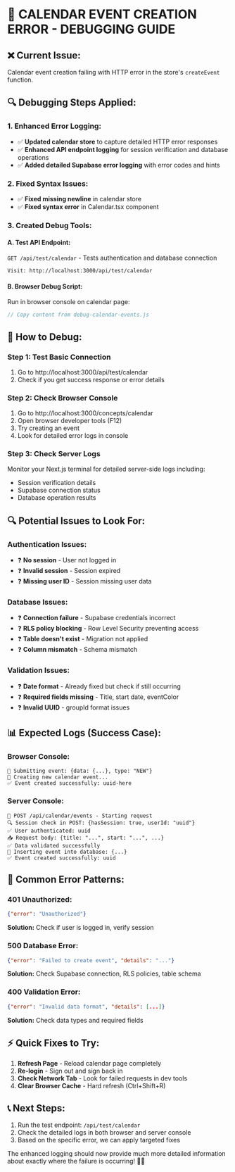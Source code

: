 # 🐛 **CALENDAR EVENT CREATION ERROR - DEBUGGING GUIDE**

## ❌ **Current Issue:**
Calendar event creation failing with HTTP error in the store's `createEvent` function.

## 🔍 **Debugging Steps Applied:**

### **1. Enhanced Error Logging:**
- ✅ **Updated calendar store** to capture detailed HTTP error responses
- ✅ **Enhanced API endpoint logging** for session verification and database operations
- ✅ **Added detailed Supabase error logging** with error codes and hints

### **2. Fixed Syntax Issues:**
- ✅ **Fixed missing newline** in calendar store
- ✅ **Fixed syntax error** in Calendar.tsx component

### **3. Created Debug Tools:**

#### **A. Test API Endpoint:**
`GET /api/test/calendar` - Tests authentication and database connection
```
Visit: http://localhost:3000/api/test/calendar
```

#### **B. Browser Debug Script:**
Run in browser console on calendar page:
```javascript
// Copy content from debug-calendar-events.js
```

## 🧪 **How to Debug:**

### **Step 1: Test Basic Connection**
1. Go to http://localhost:3000/api/test/calendar
2. Check if you get success response or error details

### **Step 2: Check Browser Console**
1. Go to http://localhost:3000/concepts/calendar
2. Open browser developer tools (F12)
3. Try creating an event
4. Look for detailed error logs in console

### **Step 3: Check Server Logs**
Monitor your Next.js terminal for detailed server-side logs including:
- Session verification details
- Supabase connection status  
- Database operation results

## 🔍 **Potential Issues to Look For:**

### **Authentication Issues:**
- ❓ **No session** - User not logged in
- ❓ **Invalid session** - Session expired
- ❓ **Missing user ID** - Session missing user data

### **Database Issues:**
- ❓ **Connection failure** - Supabase credentials incorrect
- ❓ **RLS policy blocking** - Row Level Security preventing access
- ❓ **Table doesn't exist** - Migration not applied
- ❓ **Column mismatch** - Schema mismatch

### **Validation Issues:**
- ❓ **Date format** - Already fixed but check if still occurring
- ❓ **Required fields missing** - Title, start date, eventColor
- ❓ **Invalid UUID** - groupId format issues

## 📊 **Expected Logs (Success Case):**

### **Browser Console:**
```
🔄 Submitting event: {data: {...}, type: "NEW"}
🔄 Creating new calendar event...
✅ Event created successfully: uuid-here
```

### **Server Console:**
```
🔄 POST /api/calendar/events - Starting request
🔍 Session check in POST: {hasSession: true, userId: "uuid"}
✅ User authenticated: uuid
📥 Request body: {title: "...", start: "...", ...}
✅ Data validated successfully
💾 Inserting event into database: {...}
✅ Event created successfully: uuid
```

## 🚨 **Common Error Patterns:**

### **401 Unauthorized:**
```json
{"error": "Unauthorized"}
```
**Solution:** Check if user is logged in, verify session

### **500 Database Error:**
```json
{"error": "Failed to create event", "details": "..."}
```
**Solution:** Check Supabase connection, RLS policies, table schema

### **400 Validation Error:**
```json
{"error": "Invalid data format", "details": [...]}
```
**Solution:** Check data types and required fields

## ⚡ **Quick Fixes to Try:**

1. **Refresh Page** - Reload calendar page completely
2. **Re-login** - Sign out and sign back in
3. **Check Network Tab** - Look for failed requests in dev tools
4. **Clear Browser Cache** - Hard refresh (Ctrl+Shift+R)

## 📞 **Next Steps:**
1. Run the test endpoint: `/api/test/calendar`
2. Check the detailed logs in both browser and server console
3. Based on the specific error, we can apply targeted fixes

The enhanced logging should now provide much more detailed information about exactly where the failure is occurring! 🕵️‍♂️
